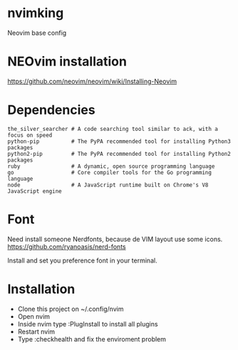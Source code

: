 # nvimking
Neovim base config

NEOvim installation
===
https://github.com/neovim/neovim/wiki/Installing-Neovim

Dependencies
===
```
the_silver_searcher # A code searching tool similar to ack, with a focus on speed
python-pip          # The PyPA recommended tool for installing Python3 packages
python2-pip         # The PyPA recommended tool for installing Python2 packages
ruby                # A dynamic, open source programming language
go                  # Core compiler tools for the Go programming language
node                # A JavaScript runtime built on Chrome's V8 JavaScript engine
```

Font
===
Need install someone Nerdfonts, because de VIM layout use some icons.
https://github.com/ryanoasis/nerd-fonts

Install and set you preference font in your terminal.

Installation
===
* Clone this project on ~/.config/nvim
* Open nvim
* Inside nvim type :PlugInstall to install all plugins
* Restart nvim
* Type :checkhealth and fix the enviroment problem
